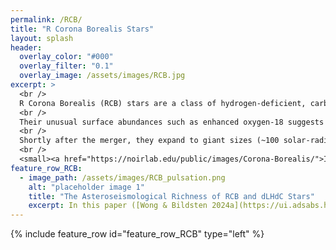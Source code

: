 ```yaml
---
permalink: /RCB/
title: "R Corona Borealis Stars"
layout: splash
header:
  overlay_color: "#000"
  overlay_filter: "0.1"
  overlay_image: /assets/images/RCB.jpg
excerpt: >
  <br />
  R Corona Borealis (RCB) stars are a class of hydrogen-deficient, carbon-rich stars. <br />
  <br />
  Their unusual surface abundances such as enhanced oxygen-18 suggests they originate from mergers between a carbon-oxygen white dwarf and a helium white dwarf. <br />
  <br />
  Shortly after the merger, they expand to giant sizes (~100 solar-radii) and undergo helium shell burning for ~10,000 years. <br />
  <br />
  <small><a href="https://noirlab.edu/public/images/Corona-Borealis/">Image courtesy of NOIRLab/AURA/NSF/P. Marenfeld</a></small>
feature_row_RCB:
  - image_path: /assets/images/RCB_pulsation.png
    alt: "placeholder image 1"
    title: "The Asteroseismological Richness of RCB and dLHdC Stars"
    excerpt: In this paper ([Wong & Bildsten 2024a](https://ui.adsabs.harvard.edu/abs/2024ApJ...962...20W/abstract)), we combine MESA stellar modeling and the GYRE pulsation code to investigate the pulsation properties of RCB stars. We suggest that the semiregular, 30 - 100 day variability of RCB stars could be solar-like oscillations, which are stochastically excited by surface convection. We extend the well-known phenomenology of solar-like oscillations to RCB stars and find reasonable agreement in the peak oscillation frequency and amplitudes. 
---
```


{% include feature_row id="feature_row_RCB" type="left" %}





